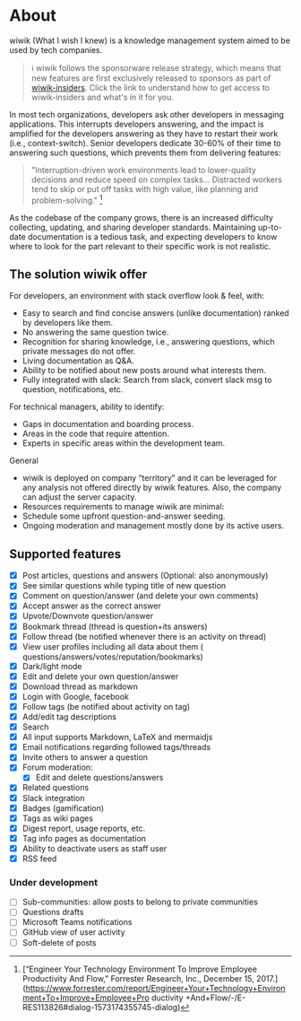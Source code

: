 About
=====

wiwik (What I wish I knew) is a knowledge management system aimed to be used
by tech companies.

> :information_source: wiwik follows the sponsorware release strategy, which
> means that new features are first exclusively released to sponsors as part
> of [wiwik-insiders](./wiwik-insiders.md). Click the link to understand how
> to get access to wiwik-insiders and what's in it for you.

In most tech organizations, developers ask other developers in messaging
applications. This interrupts developers answering, and the impact is
amplified for the developers answering as they have to restart their
work (i.e., context-switch). Senior developers dedicate 30-60% of their
time to answering such questions, which prevents them from delivering
features:
> "Interruption-driven work environments lead to lower-quality
> decisions and reduce speed on complex tasks...
> Distracted workers tend to skip or put off tasks with high value,
> like planning and problem-solving." [^1]

As the codebase of the company grows, there is an increased difficulty
collecting, updating, and sharing developer
standards. Maintaining up-to-date documentation is a tedious task, and expecting
developers to know where to look for
the part relevant to their specific work is not realistic.

## The solution wiwik offer

For developers, an environment with stack overflow look & feel, with:

- Easy to search and find concise answers (unlike documentation) ranked by
  developers like them.
- No answering the same question twice.
- Recognition for sharing knowledge, i.e., answering questions, which private
  messages do
  not offer.
- Living documentation as Q&A.
- Ability to be notified about new posts around what interests them.
- Fully integrated with slack: Search from slack, convert slack msg to question,
  notifications, etc.

For technical managers, ability to identify:

- Gaps in documentation and boarding process.
- Areas in the code that require attention.
- Experts in specific areas within the development team.

General

- wiwik is deployed on company “territory” and it can be leveraged for any
  analysis not offered directly by wiwik
  features. Also, the company can adjust the server capacity.
- Resources requirements to manage wiwik are minimal:
- Schedule some upfront question-and-answer seeding.
- Ongoing moderation and management mostly done by its active users.

## Supported features

- [x] Post articles, questions and answers (Optional: also anonymously)
- [x] See similar questions while typing title of new question
- [x] Comment on question/answer (and delete your own comments)
- [x] Accept answer as the correct answer
- [x] Upvote/Downvote question/answer
- [x] Bookmark thread (thread is question+its answers)
- [x] Follow thread (be notified whenever there is an activity on thread)
- [x] View user profiles including all data about them (
  questions/answers/votes/reputation/bookmarks)
- [x] Dark/light mode
- [x] Edit and delete your own question/answer
- [x] Download thread as markdown
- [x] Login with Google, facebook
- [x] Follow tags (be notified about activity on tag)
- [x] Add/edit tag descriptions
- [x] Search
- [x] All input supports Markdown, LaTeX and mermaidjs
- [x] Email notifications regarding followed tags/threads
- [x] Invite others to answer a question
- [x] Forum moderation:
    - [x] Edit and delete questions/answers
- [x] Related questions
- [x] Slack integration
- [x] Badges (gamification)
- [x] Tags as wiki pages
- [x] Digest report, usage reports, etc.
- [x] Tag info pages as documentation
- [x] Ability to deactivate users as staff user
- [x] RSS feed

### Under development

- [ ] Sub-communities: allow posts to belong to private communities
- [ ] Questions drafts
- [ ] Microsoft Teams notifications
- [ ] GitHub view of user activity
- [ ] Soft-delete of posts

[^1]: [“Engineer Your Technology Environment To Improve Employee
Productivity And Flow,” Forrester Research, Inc., December 15, 2017.](https://www.forrester.com/report/Engineer+Your+Technology+Environment+To+Improve+Employee+Pro
ductivity +And+Flow/-/E-RES113826#dialog-1573174355745-dialog)
